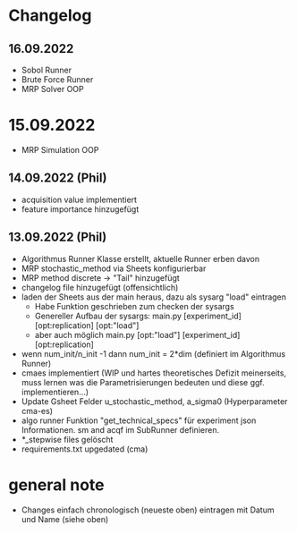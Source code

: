 # Changelog

## 16.09.2022
- Sobol Runner 
- Brute Force Runner
- MRP Solver OOP
# 15.09.2022
- MRP Simulation OOP

## 14.09.2022 (Phil)
- acquisition value implementiert
- feature importance hinzugefügt

## 13.09.2022 (Phil)
- Algorithmus Runner Klasse erstellt, aktuelle Runner erben davon
- MRP stochastic_method via Sheets konfigurierbar
- MRP method discrete -> "Tail" hinzugefügt
- changelog file hinzugefügt (offensichtlich)
- laden der Sheets aus der main heraus, dazu als sysarg "load" eintragen
  - Habe Funktion geschrieben zum checken der sysargs
  - Genereller Aufbau der sysargs: main.py [experiment_id] [opt:replication] [opt:"load"]
  - aber auch möglich main.py [opt:"load"] [experiment_id] [opt:replication] 
- wenn num_init/n_init -1 dann num_init = 2*dim (definiert im Algorithmus Runner)
- cmaes implementiert (WIP und hartes theoretisches Defizit meinerseits, muss lernen was die Parametrisierungen bedeuten und diese ggf. implementieren...)
- Update Gsheet Felder u_stochastic_method, a_sigma0 (Hyperparameter cma-es)
- algo runner Funktion "get_technical_specs" für experiment json Informationen. sm and acqf im SubRunner definieren.
- *_stepwise files gelöscht
- requirements.txt upgedated (cma)

# general note
- Changes einfach chronologisch (neueste oben) eintragen mit Datum und Name (siehe oben)